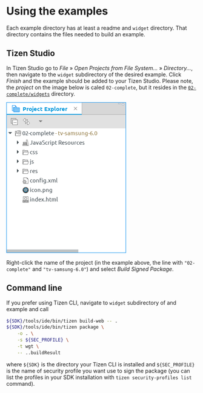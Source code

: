 <!--
  Copyright 2021 Samsung Electronics. All rights reserved.
  Use of this source code is governed by a BSD-style license that can be
  found in the LICENSE file.
-->

# Using the examples

Each example directory has at least a readme and `widget` directory. That directory contains the files needed to build an example.

## Tizen Studio

In Tizen Studio go to _File_ &raquo; _Open Projects from File System..._ &raquo; _Directory..._, then navigate to the `widget` subdirectory of the desired example. Click _Finish_ and the example should be added to your Tizen Studio. Please note, the _project_ on the image below is caled `02-complete`, but it resides in the [`02-complete/widgets`](02-complete/widgets) directory.

![Tizen Studio Project Explorer tree view with the "02-complete"  example visible](../img/adding-a-directory.png)

Right-click the name of the project (in the example above, the line with `"02-complete"` and `"tv-samsung-6.0"`) and select _Build Signed Package_.

## Command line

If you prefer using Tizen CLI, navigate to `widget` subdirectory of and example and call

```sh
${SDK}/tools/ide/bin/tizen build-web -- .
${SDK}/tools/ide/bin/tizen package \
    -o . \
    -s ${SEC_PROFILE} \
    -t wgt \
    -- ..buildResult
```

where `${SDK}` is the directory your Tizen CLI is installed and `${SEC_PROFILE}` is the name of security profile you want use to sign the package (you can list the profiles in your SDK installation with `tizen security-profiles list` command).